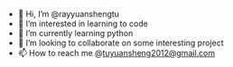 - 👋 Hi, I’m @rayyuanshengtu
- 👀 I’m interested in learning to code 
- 🌱 I’m currently learning python
- 💞️ I’m looking to collaborate on some interesting project
- 📫 How to reach me @tuyuansheng2012@gmail.com

<!---
rayyuanshengtu/rayyuanshengtu is a ✨ special ✨ repository because its `README.md` (this file) appears on your GitHub profile.
You can click the Preview link to take a look at your changes.
--->
